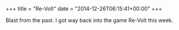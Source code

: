 +++
title = "Re-Volt"
date = "2014-12-26T06:15:41+00:00"
+++

Blast from the past. I got way back into the game Re-Volt this week.
			
